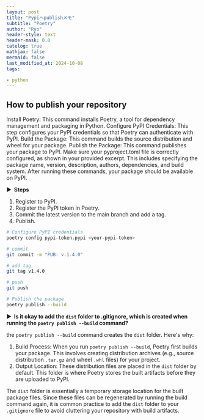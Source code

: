 ```yaml
---
layout: post
title: "Pypiへpublishメモ"
subtitle: "Poetry"
author: "Ryo"
header-style: text
header-mask: 0.0
catelog: true
mathjax: false
mermaid: false
last_modified_at: 2024-10-08
tags:

- python
---
```


## How to publish your repository

Install Poetry: This command installs Poetry, a tool for dependency management and packaging in Python.
Configure PyPI Credentials: This step configures your PyPI credentials so that Poetry can authenticate with PyPI.
Build the Package: This command builds the source distribution and wheel for your package.
Publish the Package: This command publishes your package to PyPI.
Make sure your pyproject.toml file is correctly configured, as shown in your provided excerpt. This includes specifying the package name, version, description, authors, dependencies, and build system.
After running these commands, your package should be available on PyPI.

<strong > &#9654;&nbsp; Steps</strong>

1. Register to PyPI.
2. Register the PyPI token in Poetry.
3. Commit the latest version to the main branch and add a tag.
4. Publish.

```zsh
# Configure PyPI credentials
poetry config pypi-token.pypi <your-pypi-token>

# commit
git commit -m "PUB: v.1.4.0"  

# add tag
git tag v1.4.0

# push
git push

# Publish the package
poetry publish --build
```

<strong > &#9654;&nbsp; Is it okay to add the `dist` folder to .gitignore, which is created when running the `poetry publish --build` command?</strong>

the `poetry publish --build` command creates the `dist` folder. Here's why:

1. Build Process: When you run `poetry publish --build`, Poetry first builds your package. This involves creating distribution archives (e.g., source distribution `.tar.gz` and wheel `.whl` files) for your project.
2. Output Location: These distribution files are placed in the `dist` folder by default. This folder is where Poetry stores the built artifacts before they are uploaded to PyPI.

The `dist` folder is essentially a temporary storage location for the built package files. 
Since these files can be regenerated by running the build command again, it is common practice to add the `dist` folder to your `.gitignore` file to avoid cluttering your repository with build artifacts.